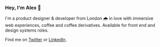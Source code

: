 ### Hey, I'm Alex 👋

I'm a product designer & developer from London 🌧️ in love with immersive web experiences, coffee and coffee derivatives. Available for front end and design systems roles.

Find me on [Twitter](https://twitter.com/alexterenda) or [LinkedIn](https://www.linkedin.com/in/alexterenda/).
